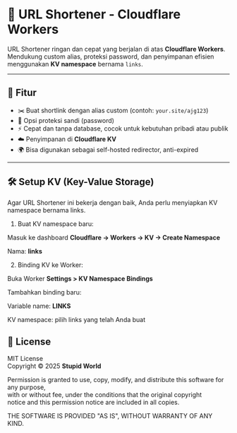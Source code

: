 # 🔗 URL Shortener - Cloudflare Workers

URL Shortener ringan dan cepat yang berjalan di atas **Cloudflare Workers**.  
Mendukung custom alias, proteksi password, dan penyimpanan efisien menggunakan **KV namespace** bernama `links`.

---

## 🚀 Fitur

- ✂️ Buat shortlink dengan alias custom (contoh: `your.site/ajg123`)
- 🔐 Opsi proteksi sandi (password)
- ⚡ Cepat dan tanpa database, cocok untuk kebutuhan pribadi atau publik
- ☁️ Penyimpanan di **Cloudflare KV**
- 🌍 Bisa digunakan sebagai self-hosted redirector, anti-expired

---

## 🛠️ Setup KV (Key-Value Storage)

Agar URL Shortener ini bekerja dengan baik, Anda perlu menyiapkan KV namespace bernama links.

1. Buat KV namespace baru:

Masuk ke dashboard **Cloudflare → Workers → KV → Create Namespace**

Nama: **links**



2. Binding KV ke Worker:

Buka Worker **Settings > KV Namespace Bindings**

Tambahkan binding baru:

Variable name: **LINKS**

KV namespace: pilih links yang telah Anda buat

## 📄 License

MIT License  
Copyright © 2025 **Stupid World**

Permission is granted to use, copy, modify, and distribute this software for any purpose,  
with or without fee, under the conditions that the original copyright  
notice and this permission notice are included in all copies.

THE SOFTWARE IS PROVIDED "AS IS", WITHOUT WARRANTY OF ANY KIND.
